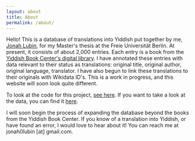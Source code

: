 ```yaml
---
layout: about 
title: About
permalink: /about/
---
```


Hello! This is a database of translations into Yiddish put together by me, [Jonah Lubin](https://jonahlubin.net/), for my Master's thesis at the Freie Universität Berlin. At present, it consists of about 2,000 entries. Each entry is a book from the [Yiddish Book Center's digital library](https://www.yiddishbookcenter.org/collections/digital-yiddish-library). I have annotated these entries with data relevant to their status as translations: original title, original author, original language, translator. I have also begun to link these translations to their originals with Wikidata ID's. This is a work in progress, and this website will soon look quite different.

To look at the code for this project, [see here](https://github.com/sreyfe/iberz/). If you want to take a look at the data, you can find it [here](https://github.com/sreyfe/iberz_data).

I will soon begin the process of expanding the database beyond the books from the Yiddish Book Center. If you know of a translation into Yiddish, or have found an error, I would love to hear about it! You can reach me at jonah0lubin \[at\] gmail.com.
